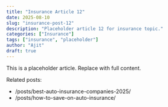 ```yaml
---
title: "Insurance Article 12"
date: 2025-08-10
slug: "insurance-post-12"
description: "Placeholder article 12 for insurance topic."
categories: ["Insurance"]
tags: ["insurance", "placeholder"]
author: "Ajit"
draft: true
---
```


This is a placeholder article. Replace with full content.

Related posts:

- /posts/best-auto-insurance-companies-2025/
- /posts/how-to-save-on-auto-insurance/

